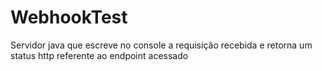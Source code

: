 # WebhookTest
Servidor java que escreve no console a requisição recebida e retorna um status http referente ao endpoint acessado
